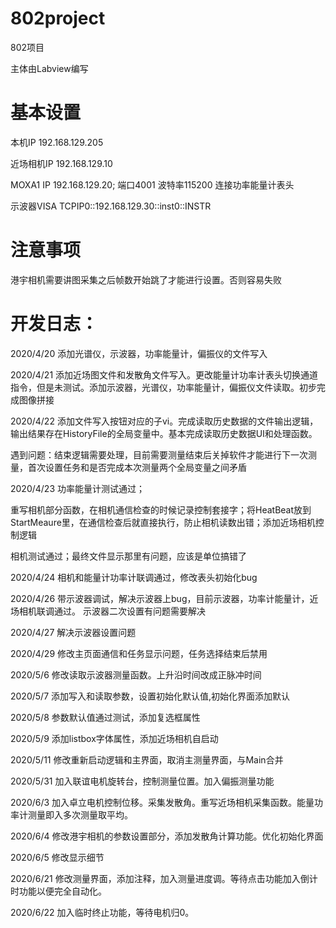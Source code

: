 # 802project
802项目

主体由Labview编写

# 基本设置
本机IP 192.168.129.205

近场相机IP 192.168.129.10

MOXA1 IP 192.168.129.20; 端口4001 波特率115200 连接功率能量计表头

示波器VISA TCPIP0::192.168.129.30::inst0::INSTR

# 注意事项
港宇相机需要讲图采集之后帧数开始跳了才能进行设置。否则容易失败

# 开发日志：

2020/4/20 添加光谱仪，示波器，功率能量计，偏振仪的文件写入

2020/4/21 添加近场图文件和发散角文件写入。更改能量计功率计表头切换通道指令，但是未测试。添加示波器，光谱仪，功率能量计，偏振仪文件读取。初步完成图像拼接

2020/4/22 添加文件写入按钮对应的子vi。完成读取历史数据的文件输出逻辑，输出结果存在HistoryFile的全局变量中。基本完成读取历史数据UI和处理函数。

遇到问题：结束逻辑需要处理，目前需要测量结束后关掉软件才能进行下一次测量，首次设置任务和是否完成本次测量两个全局变量之间矛盾

2020/4/23 功率能量计测试通过；

重写相机部分函数，在相机通信检查的时候记录控制套接字；将HeatBeat放到StartMeaure里，在通信检查后就直接执行，防止相机读数出错；添加近场相机控制逻辑

相机测试通过；最终文件显示那里有问题，应该是单位搞错了

2020/4/24 相机和能量计功率计联调通过，修改表头初始化bug

2020/4/26 带示波器调试，解决示波器上bug，目前示波器，功率计能量计，近场相机联调通过。
示波器二次设置有问题需要解决

2020/4/27 解决示波器设置问题

2020/4/29 修改主页面通信和任务显示问题，任务选择结束后禁用

2020/5/6 修改读取示波器测量函数。上升沿时间改成正脉冲时间

2020/5/7 添加写入和读取参数，设置初始化默认值,初始化界面添加默认

2020/5/8 参数默认值通过测试，添加复选框属性

2020/5/9 添加listbox字体属性，添加近场相机自启动

2020/5/11 修改重新启动逻辑和主界面，取消主测量界面，与Main合并

2020/5/31 加入联谊电机旋转台，控制测量位置。加入偏振测量功能


2020/6/3 加入卓立电机控制位移。采集发散角。重写近场相机采集函数。能量功率计测量即入多次测量取平均。

2020/6/4 修改港宇相机的参数设置部分，添加发散角计算功能。优化初始化界面

2020/6/5 修改显示细节

2020/6/21 修改测量界面，添加注释，加入测量进度调。等待点击功能加入倒计时功能以便完全自动化。

2020/6/22 加入临时终止功能，等待电机归0。
